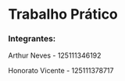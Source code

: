 # Trabalho Prático
<h3>Integrantes:</h3>
<p>Arthur Neves - 125111346192</p>
<p>Honorato Vicente - 125111378717</p>

